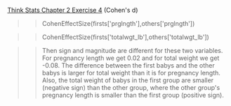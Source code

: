 [Think Stats Chapter 2 Exercise 4](http://greenteapress.com/thinkstats2/html/thinkstats2003.html#toc24) (Cohen's d)

>> CohenEffectSize(firsts['prglngth'],others['prglngth'])

>> CohenEffectSize(firsts['totalwgt_lb'],others['totalwgt_lb'])

>> Then sign and magnitude are different for these two variables. For pregnancy length we get 0.02 and for total weight we get -0.08. The difference between the first babys and the other babys is larger for total weight than it is for pregnancy length. Also, the total weight of babys in the first group are smaller (negative sign) than the other group, where the other group's pregnancy length is smaller than the first group (positive sign).
